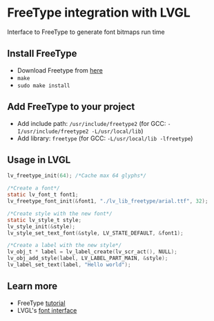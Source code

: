 # FreeType integration with LVGL
Interface to FreeType to generate font bitmaps run time

## Install FreeType
- Download Freetype from [here](https://sourceforge.net/projects/freetype/files/)
- `make`
- `sudo make install`

## Add FreeType to your project
- Add include path: `/usr/include/freetype2` (for GCC: `-I/usr/include/freetype2 -L/usr/local/lib`)
- Add library: `freetype` (for GCC: `-L/usr/local/lib -lfreetype`)

## Usage in LVGL
```c
lv_freetype_init(64); /*Cache max 64 glyphs*/

/*Create a font*/
static lv_font_t font1;
lv_freetype_font_init(&font1, "./lv_lib_freetype/arial.ttf", 32);

/*Create style with the new font*/
static lv_style_t style;
lv_style_init(&style);
lv_style_set_text_font(&style, LV_STATE_DEFAULT, &font1);

/*Create a label with the new style*/
lv_obj_t * label = lv_label_create(lv_scr_act(), NULL);
lv_obj_add_style(label, LV_LABEL_PART_MAIN, &style);
lv_label_set_text(label, "Hello world");

```

## Learn more
- FreeType [tutorial](https://www.freetype.org/freetype2/docs/tutorial/step1.html) 
- LVGL's [font interface](https://docs.lvgl.io/master/details/main-modules/font.html#adding-a-new-font-engine)
